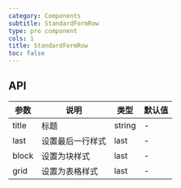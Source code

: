 ```yaml
---
category: Components
subtitle: StandardFormRow
type: pro component
cols: 1
title: StandardFormRow
toc: false
---
```



## API


| 参数 | 说明 | 类型 | 默认值 |
| --- | --- | --- | --- |
| title | 标题	 | string | - |
| last | 设置最后一行样式 | last | - |
| block | 设置为块样式 | last | - |
| grid | 设置为表格样式 | last | - |



